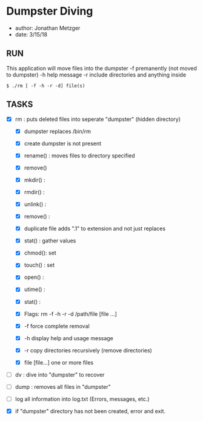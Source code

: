 # Dumpster Diving
- author: Jonathan Metzger
- date: 3/15/18

## RUN

This application will move files into the dumpster
 -f premanently (not moved to dumpster)
 -h help message
 -r include directories and anything inside

```
$ ./rm [ -f -h -r -d] file(s)
```

## TASKS

- [x] rm : puts deleted files into seperate "dumpster" (hidden directory)

	- [x] dumpster replaces /bin/rm
	- [x] create dumpster is not present
	- [x] rename() : moves files to directory specified
	- [x] remove()
	- [x] mkdir() :
	- [x] rmdir() :
	- [x] unlink() : 
	- [x] remove() :
	- [x] duplicate file adds ".1" to extension and not just replaces
	- [x] stat() : gather values 
	- [x] chmod(): set
	- [x] touch() : set
	- [x] open() :
	- [x] utime() :
	- [x] stat() :

	- [x] Flags: rm -f -h -r -d /path/file [file ...]
	- [x] -f force complete removal
	- [x] -h display help and usage message
	- [x] -r copy directories recursively (remove directories)
	- [x] file [file...] one or more files

- [ ] dv : dive into "dumpster" to recover 

- [ ] dump : removes all files in "dumpster"

- [ ] log all information into log.txt (Errors, messages, etc.)
- [x] if "dumpster" directory has not been created, error and exit.
